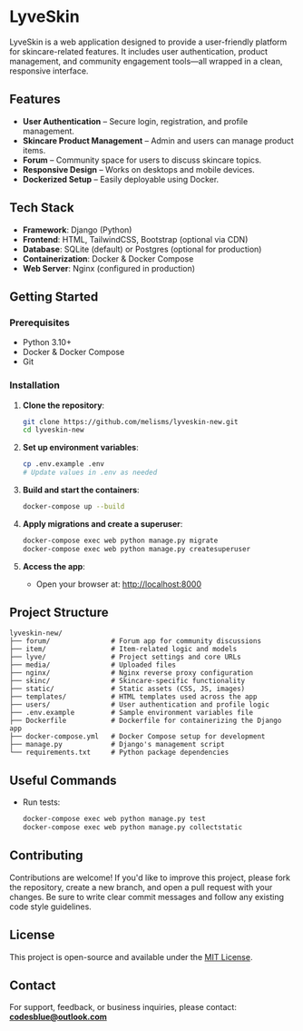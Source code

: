 # LyveSkin

LyveSkin is a web application designed to provide a user-friendly platform for skincare-related features. It includes user authentication, product management, and community engagement tools—all wrapped in a clean, responsive interface.

## Features

- **User Authentication** – Secure login, registration, and profile management.
- **Skincare Product Management** – Admin and users can manage product items.
- **Forum** – Community space for users to discuss skincare topics.
- **Responsive Design** – Works on desktops and mobile devices.
- **Dockerized Setup** – Easily deployable using Docker.

## Tech Stack

- **Framework**: Django (Python)
- **Frontend**: HTML, TailwindCSS, Bootstrap (optional via CDN)
- **Database**: SQLite (default) or Postgres (optional for production)
- **Containerization**: Docker & Docker Compose
- **Web Server**: Nginx (configured in production)

## Getting Started

### Prerequisites

- Python 3.10+
- Docker & Docker Compose
- Git

### Installation

1. **Clone the repository**:

    ```bash
    git clone https://github.com/melisms/lyveskin-new.git
    cd lyveskin-new
    ```

2. **Set up environment variables**:

    ```bash
    cp .env.example .env
    # Update values in .env as needed
    ```

3. **Build and start the containers**:

    ```bash
    docker-compose up --build
    ```

4. **Apply migrations and create a superuser**:

    ```bash
    docker-compose exec web python manage.py migrate
    docker-compose exec web python manage.py createsuperuser
    ```

5. **Access the app**:

    - Open your browser at: [http://localhost:8000](http://localhost:8000)

## Project Structure

```text
lyveskin-new/
├── forum/               # Forum app for community discussions
├── item/                # Item-related logic and models
├── lyve/                # Project settings and core URLs
├── media/               # Uploaded files
├── nginx/               # Nginx reverse proxy configuration
├── skinc/               # Skincare-specific functionality
├── static/              # Static assets (CSS, JS, images)
├── templates/           # HTML templates used across the app
├── users/               # User authentication and profile logic
├── .env.example         # Sample environment variables file
├── Dockerfile           # Dockerfile for containerizing the Django app
├── docker-compose.yml   # Docker Compose setup for development
├── manage.py            # Django's management script
└── requirements.txt     # Python package dependencies
```

## Useful Commands

- Run tests:  
  ```bash
  docker-compose exec web python manage.py test
  docker-compose exec web python manage.py collectstatic
  ```

## Contributing

Contributions are welcome! If you'd like to improve this project, please fork the repository, create a new branch, and open a pull request with your changes. Be sure to write clear commit messages and follow any existing code style guidelines.

## License

This project is open-source and available under the [MIT License](LICENSE).

## Contact

For support, feedback, or business inquiries, please contact: **codesblue@outlook.com**
